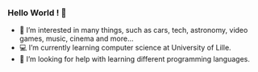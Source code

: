 ### Hello World ! 👋

- 🔭 I’m interested in many things, such as cars, tech, astronomy, video games, music, cinema and more...
- 💻 I’m currently learning computer science at University of Lille.
- 🤔 I’m looking for help with learning different programming languages.

